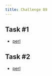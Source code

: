 ```yaml
---
title: Challenge 89
---
```



## Task #1

- [perl](https://github.com/manwar/perlweeklychallenge-club/blob/master/challenge-089/alexander-pankoff/perl/ch-1.pl)

## Task #2

- [perl](https://github.com/manwar/perlweeklychallenge-club/blob/master/challenge-089/alexander-pankoff/perl/ch-2.pl)
